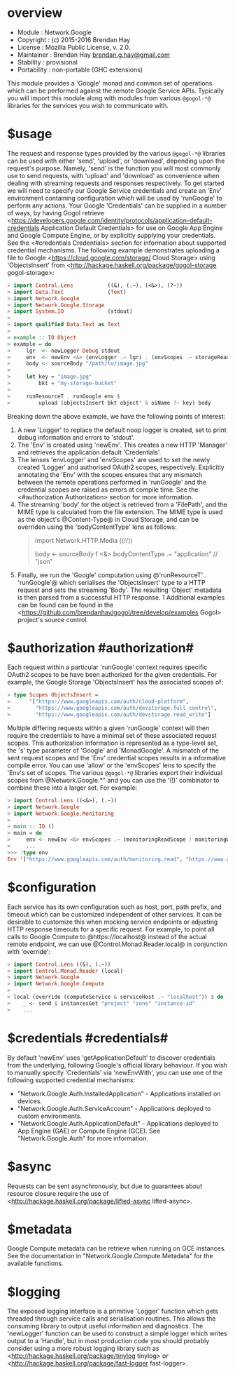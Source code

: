 
# overview
- Module      : Network.Google
- Copyright   : (c) 2015-2016 Brendan Hay
- License     : Mozilla Public License, v. 2.0.
- Maintainer  : Brendan Hay <brendan.g.hay@gmail.com>
- Stability   : provisional
- Portability : non-portable (GHC extensions)

 This module provides a 'Google' monad and common set of operations which
 can be performed against the remote Google Service APIs. Typically you will
 import this module along with modules from various `@gogol-*@` libraries for the services you wish to communicate with.

# $usage

The request and response types provided by the various `@gogol-*@` libraries can
be used with either 'send', 'upload', or 'download', depending upon the
request's purpose. Namely, 'send' is the function you will most commonly use to
send requests, with 'upload' and 'download' as convenience when dealing with
streaming requests and responses respectively.
To get started we will need to specify our Google Service credentials and
create an 'Env' environment containing configuration which will be used by
'runGoogle' to perform any actions. Your Google 'Credentials' can be supplied
in a number of ways, by having Gogol retrieve
<https://developers.google.com/identity/protocols/application-default-credentials Application Default Credentials>
for use on Google App Engine and Google Compute Engine, or by explicitly
supplying your credentials. See the <#credentials Credentials> section for
information about supported credential mechanisms.
The following example demonstrates uploading a file to Google
<https://cloud.google.com/storage/ Cloud Storage> using 'ObjectsInsert' from
<http://hackage.haskell.org/package/gogol-storage gogol-storage>:
```haskell
> import Control.Lens           ((&), (.~), (<&>), (?~))
> import Data.Text              (Text)
> import Network.Google
> import Network.Google.Storage
> import System.IO              (stdout)
>
> import qualified Data.Text as Text
>
> example :: IO Object
> example = do
>     lgr  <- newLogger Debug stdout                                               -- (1)
>     env  <- newEnv <&> (envLogger .~ lgr) . (envScopes .~ storageReadWriteScope) -- (2) (3)
>     body <- sourceBody "/path/to/image.jpg"                                      -- (4)
>
>     let key = "image.jpg"
>         bkt = "my-storage-bucket"
>
>     runResourceT . runGoogle env $                                               -- (5)
>         upload (objectsInsert bkt object' & oiName ?~ key) body
```

Breaking down the above example, we have the following points of interest:
1. A new 'Logger' to replace the default noop logger is created, set to print
   debug information and errors to 'stdout'.
2. The 'Env' is created using 'newEnv'. This creates a new HTTP 'Manager' and
   retrieves the application default 'Credentials'.
3. The lenses 'envLogger' and 'envScopes' are used to set the newly created
   'Logger' and authorised OAuth2 scopes, respectively. Explicitly annotating the
   'Env' with the scopes ensures that any mismatch between the remote
   operations performed in 'runGoogle' and the credential scopes are raised as
   errors at compile time.
   See the <#authorization Authorization> section for more information.
4. The streaming 'body' for the object is retrieved from a 'FilePath', and the
   MIME type is calculated from the file extension.
   The MIME type is used as the object's @Content-Type@ in Cloud Storage, and
   can be overriden using the 'bodyContentType' lens as follows:
    > import Network.HTTP.Media ((//))
    >
    > body <- sourceBody f <&> bodyContentType .~ "application" // "json"
5. Finally, we run the 'Google' computation using @'runResourceT' . 'runGoogle'@
   which serialises the 'ObjectsInsert' type to a HTTP request and sets the streaming 'Body'.
   The resulting 'Object' metadata is then parsed from a successful HTTP response.
1
Additional examples can be found can be found in the
<https://github.com/brendanhay/gogol/tree/develop/examples Gogol> project's
source control.

# $authorization #authorization#

Each request within a particular 'runGoogle' context requires specific
OAuth2 scopes to be have been authorized for the given credentials.
For example, the Google Storage 'ObjectsInsert' has the associated scopes of:
```haskell
> type Scopes ObjectsInsert =
>      '["https://www.googleapis.com/auth/cloud-platform",
>        "https://www.googleapis.com/auth/devstorage.full_control",
>        "https://www.googleapis.com/auth/devstorage.read_write"]
```

Multiple differing requests within a given 'runGoogle' context will then require
the credentials to have a minimal set of these associated request scopes.
This authorization information is represented as a type-level set,
the 's' type parameter of 'Google' and 'MonadGoogle'. A mismatch
of the sent request scopes and the 'Env' credential scopes results in a informative
compile error.
You can use 'allow' or the 'envScopes' lens to specify the 'Env's set of scopes.
The various `@gogol-*@` libraries export their individual scopes from @Network.Google.\*"
and you can use the '(!)' combinator to combine these into a larger set.
For example:
```haskell
> import Control.Lens ((<&>), (.~))
> import Network.Google
> import Network.Google.Monitoring
>
> main :: IO ()
> main = do
>     env <- newEnv <&> envScopes .~ (monitoringReadScope ! monitoringWriteScope ! computeReadOnlyScope)
>     ...
>>> :type env
Env '["https://www.googleapis.com/auth/monitoring.read", "https://www.googleapis.com/auth/monitoring.write", "https://www.googleapis.com/auth/compute.readonly"]
```


# $configuration
Each service has its own configuration such as host, port, path prefix, and timeout
which can be customized independent of other services.
It can be desirable to customize this when mocking service endpoints or adjusting
HTTP response timeouts for a specific request.
For example, to point all calls to Google Compute to @https://localhost@ instead
of the actual remote endpoint, we can use @Control.Monad.Reader.local@ in conjunction
with 'override':
```haskell
> import Control.Lens ((&), (.~))
> import Control.Monad.Reader (local)
> import Network.Google
> import Network.Google.Compute
>
> local (override (computeService & serviceHost .~ "localhost")) $ do
>    _ <- send $ instancesGet "project" "zone" "instance-id"
>    ...
```

# $credentials #credentials#
By default 'newEnv' uses 'getApplicationDefault' to discover credentials
from the underlying, following Google's official library behaviour.
If you wish to manually specify 'Credentials' via 'newEnvWith', you can use one
of the following supported credential mechanisms:
* "Network.Google.Auth.InstalledApplication" - Applications installed on devices.
* "Network.Google.Auth.ServiceAccount" - Applications deployed to custom environments.
* "Network.Google.Auth.ApplicationDefault" - Applications deployed to App Engine (GAE) or Compute Engine (GCE).
See "Network.Google.Auth" for more information.


# $async
Requests can be sent asynchronously, but due to guarantees about resource closure
require the use of <http://hackage.haskell.org/package/lifted-async lifted-async>.


# $metadata
Google Compute metadata can be retrieve when running on GCE instances.
See the documentation in "Network.Google.Compute.Metadata" for the available
functions.


# $logging
The exposed logging interface is a primitive 'Logger' function which gets
threaded through service calls and serialisation routines. This allows the
consuming library to output useful information and diagnostics.
The 'newLogger' function can be used to construct a simple logger which writes
output to a 'Handle', but in most production code you should probably consider
using a more robust logging library such as
<http://hackage.haskell.org/package/tinylog tinylog> or
<http://hackage.haskell.org/package/fast-logger fast-logger>.

